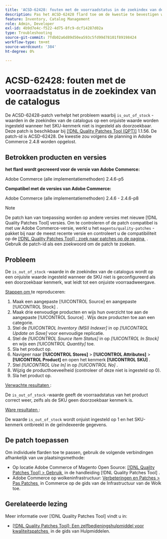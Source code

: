 ```yaml
---
title: 'ACSD-62428: fouten met de voorraadstatus in de zoekindex van de catalogus'
description: Pas het ACSD-62428 flard toe om de kwestie te bevestigen waar de &grave; is_out_of_stock &grave; waarde in de index van het catalogusonderzoek verkeerd wordt geplaatst wanneer SKU niet als doorzoekbaar attribuut is.
feature: Inventory, Catalog Management
role: Admin, Developer
exl-id: 4b9d7e4c-f522-4d75-8fc9-dcf14287d02a
type: Troubleshooting
source-git-commit: 7fdb02a6d89d50ea593c5fd99d78101f89198424
workflow-type: tm+mt
source-wordcount: '384'
ht-degree: 0%

---
```


# ACSD-62428: fouten met de voorraadstatus in de zoekindex van de catalogus

De ACSD-62428-patch verhelpt het probleem waarbij `is_out_of_stock` -waarden in de zoekindex van de catalogus op een onjuiste waarde worden ingesteld wanneer het SKU-kenmerk niet is ingesteld als doorzoekbaar. Deze patch is beschikbaar bij [[!DNL Quality Patches Tool (QPT)]](/help/tools/quality-patches-tool/quality-patches-tool-to-self-serve-quality-patches.md) 1.1.56. De patch-id is ACSD-62428. De kwestie zou volgens de planning in Adobe Commerce 2.4.8 worden opgelost.

## Betrokken producten en versies

**het flard wordt gecreeerd voor de versie van Adobe Commerce:**

Adobe Commerce (alle implementatiemethoden) 2.4.6-p5

**Compatibel met de versies van Adobe Commerce:**

Adobe Commerce (alle implementatiemethoden) 2.4.6 - 2.4.6-p8

>[!NOTE]
>
>De patch kan van toepassing worden op andere versies met nieuwe [!DNL Quality Patches Tool] versies. Om te controleren of de patch compatibel is met uw Adobe Commerce-versie, werkt u het `magento/quality-patches` -pakket bij naar de meest recente versie en controleert u de compatibiliteit op de [[!DNL Quality Patches Tool] : zoek naar patches op de pagina &#x200B;](https://experienceleague.adobe.com/tools/commerce-quality-patches/index.html?lang=nl-NL) . Gebruik de patch-id als een zoekwoord om de patch te zoeken.

## Probleem

De `is_out_of_stock` -waarde in de zoekindex van de catalogus wordt op een onjuiste waarde ingesteld wanneer de SKU niet is geconfigureerd als een doorzoekbaar kenmerk, wat leidt tot een onjuiste voorraadweergave.

<u> Stappen om </u> te reproduceren:

1. Maak een aangepaste [!UICONTROL Source] en aangepaste [!UICONTROL Stock] .
1. Maak drie eenvoudige producten en wijs hun overzicht toe aan de aangepaste [!UICONTROL Source] . Wijs deze producten toe aan een categorie.
1. Stel de *[!UICONTROL Inventory (MSI) Indexer]* in op *[!UICONTROL Update on Save]* voor eenvoudige replicatie.
1. Stel de *[!UICONTROL Source Item Status]* in op *[!UICONTROL In Stock]* en wijs een *[!UICONTROL Quantity]* toe.
1. Sla het product op.
1. Navigeer naar **[!UICONTROL Stores]** > **[!UICONTROL Attributes]** > **[!UICONTROL Product]** en open het kenmerk **[!UICONTROL SKU]** .
1. Stel *[!UICONTROL Use In]* in op *[!UICONTROL No]* .
1. Wijzig de producthoeveelheid (controleer of deze niet is ingesteld op 0).
1. Sla het product op.

<u> Verwachte resultaten </u>:

De `is_out_of_stock` -waarde geeft de voorraadstatus van het product correct weer, zelfs als de SKU geen doorzoekbaar kenmerk is.

<u> Ware resultaten </u>:

De waarde `is_out_of_stock` wordt onjuist ingesteld op 1 en het SKU-kenmerk ontbreekt in de geïndexeerde gegevens.

## De patch toepassen

Om individuele flarden toe te passen, gebruik de volgende verbindingen afhankelijk van uw plaatsingsmethode:

* Op locatie Adobe Commerce of Magento Open Source: [[!DNL Quality Patches Tool] > Gebruik &#x200B;](/help/tools/quality-patches-tool/usage.md) in de handleiding [!DNL Quality Patches Tool] .
* Adobe Commerce op wolkeninfrastructuur: [&#x200B; Verbeteringen en Patches > Pas Patches &#x200B;](https://experienceleague.adobe.com/docs/commerce-cloud-service/user-guide/develop/upgrade/apply-patches.html?lang=nl-NL) in Commerce op de gids van de Infrastructuur van de Wolk toe.

## Gerelateerde lezing

Meer informatie over [!DNL Quality Patches Tool] vindt u in:

* [[!DNL Quality Patches Tool]: Een zelfbedieningshulpmiddel voor kwaliteitspatches &#x200B;](/help/tools/quality-patches-tool/quality-patches-tool-to-self-serve-quality-patches.md) in de gids van Hulpmiddelen.

